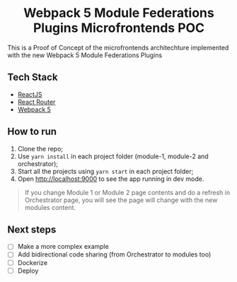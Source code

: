<h1 align="center">
  Webpack 5 Module Federations Plugins Microfrontends POC
</h1>

This is a Proof of Concept of the microfrontends architechture implemented with the new Webpack 5 Module Federations Plugins

## Tech Stack
-  [ReactJS](https://github.com/facebook/react)
-  [React Router](https://github.com/ReactTraining/react-router)
-  [Webpack 5](https://webpack.js.org/)

## How to run

1. Clone the repo;
2. Use `yarn install` in each project folder (module-1, module-2 and orchestrator);
3. Start all the projects using `yarn start` in each project folder;
4. Open [http://localhost:9000](http://localhost:9000) to see the app running in dev mode.

> If you change Module 1 or Module 2 page contents and do a refresh in Orchestrator page, you will see the page will change with the new modules content.

## Next steps
- [ ] Make a more complex example
- [ ] Add bidirectional code sharing (from Orchestrator to modules too)
- [ ] Dockerize
- [ ] Deploy
